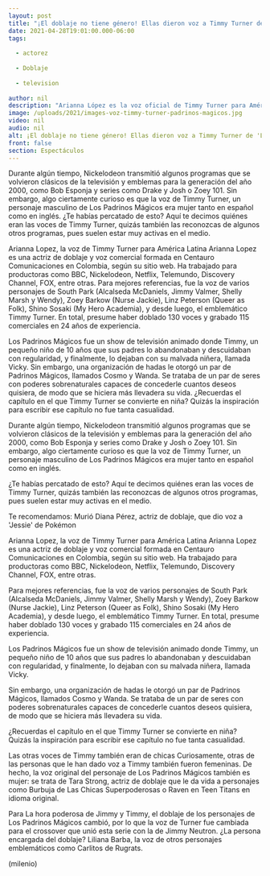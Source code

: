 ```yaml
---
layout: post
title: "¡El doblaje no tiene género! Ellas dieron voz a Timmy Turner de 'Los Padrinos Mágicos'"
date: 2021-04-28T19:01:00.000-06:00
tags:
  
  - actorez
  
  - Doblaje
  
  - television
  
author: nil
description: "Arianna López es la voz oficial de Timmy Turner para América Latina, seguramente la reconocerás al escucharla. "
image: /uploads/2021/images-voz-timmy-turner-padrinos-magicos.jpg
video: nil
audio: nil
alt: ¡El doblaje no tiene género! Ellas dieron voz a Timmy Turner de 'Los Padrinos Mágicos'
front: false
section: Espectáculos
---
```


Durante algún tiempo, Nickelodeon transmitió algunos programas que se volvieron clásicos de la televisión y emblemas para la generación del año 2000, como Bob Esponja y series como Drake y Josh o Zoey 101. Sin embargo, algo ciertamente curioso es que la voz de Timmy Turner, un personaje masculino de Los Padrinos Mágicos era mujer tanto en español como en inglés. ¿Te habías percatado de esto? Aquí te decimos quiénes eran las voces de Timmy Turner, quizás también las reconozcas de algunos otros programas, pues suelen estar muy activas en el medio. 

Arianna Lopez, la voz de Timmy Turner para América Latina Arianna Lopez es una actriz de doblaje y voz comercial formada en Centauro Comunicaciones en Colombia, según su sitio web. Ha trabajado para productoras como BBC, Nickelodeon, Netflix, Telemundo, Discovery Channel, FOX, entre otras. Para mejores referencias, fue la voz de varios personajes de South Park (Alcalseda McDaniels, Jimmy Valmer, Shelly Marsh y Wendy), Zoey Barkow (Nurse Jackie), Linz Peterson (Queer as Folk), Shino Sosaki (My Hero Academia), y desde luego, el emblemático Timmy Turner. En total, presume haber doblado 130 voces y grabado 115 comerciales en 24 años de experiencia. 

Los Padrinos Mágicos fue un show de televisión animado donde Timmy, un pequeño niño de 10 años que sus padres lo abandonaban y descuidaban con regularidad, y finalmente, lo dejaban con su malvada niñera, llamada Vicky. Sin embargo, una organización de hadas le otorgó un par de Padrinos Mágicos, llamados Cosmo y Wanda. Se trataba de un par de seres con poderes sobrenaturales capaces de concederle cuantos deseos quisiera, de modo que se hiciera más llevadera su vida. ¿Recuerdas el capítulo en el que Timmy Turner se convierte en niña? Quizás la inspiración para escribir ese capítulo no fue tanta casualidad. 

Durante algún tiempo, Nickelodeon transmitió algunos programas que se volvieron clásicos de la televisión y emblemas para la generación del año 2000, como Bob Esponja y series como Drake y Josh o Zoey 101. Sin embargo, algo ciertamente curioso es que la voz de Timmy Turner, un personaje masculino de Los Padrinos Mágicos era mujer tanto en español como en inglés.

¿Te habías percatado de esto? Aquí te decimos quiénes eran las voces de Timmy Turner, quizás también las reconozcas de algunos otros programas, pues suelen estar muy activas en el medio.

Te recomendamos: Murió Diana Pérez, actriz de doblaje, que dio voz a 'Jessie' de Pokémon

Arianna Lopez, la voz de Timmy Turner para América Latina
Arianna Lopez es una actriz de doblaje y voz comercial formada en Centauro Comunicaciones en Colombia, según su sitio web. Ha trabajado para productoras como BBC, Nickelodeon, Netflix, Telemundo, Discovery Channel, FOX, entre otras.

Para mejores referencias, fue la voz de varios personajes de South Park (Alcalseda McDaniels, Jimmy Valmer, Shelly Marsh y Wendy), Zoey Barkow (Nurse Jackie), Linz Peterson (Queer as Folk), Shino Sosaki (My Hero Academia), y desde luego, el emblemático Timmy Turner. En total, presume haber doblado 130 voces y grabado 115 comerciales en 24 años de experiencia.


Los Padrinos Mágicos fue un show de televisión animado donde Timmy, un pequeño niño de 10 años que sus padres lo abandonaban y descuidaban con regularidad, y finalmente, lo dejaban con su malvada niñera, llamada Vicky.

Sin embargo, una organización de hadas le otorgó un par de Padrinos Mágicos, llamados Cosmo y Wanda. Se trataba de un par de seres con poderes sobrenaturales capaces de concederle cuantos deseos quisiera, de modo que se hiciera más llevadera su vida.

¿Recuerdas el capítulo en el que Timmy Turner se convierte en niña? Quizás la inspiración para escribir ese capítulo no fue tanta casualidad.


Las otras voces de Timmy también eran de chicas
Curiosamente, otras de las personas que le han dado voz a Timmy también fueron femeninas. De hecho, la voz original del personaje de Los Padrinos Mágicos también es mujer: se trata de Tara Strong, actriz de doblaje que le da vida a personajes como Burbuja de Las Chicas Superpoderosas o Raven en Teen Titans en idioma original.

Para La hora poderosa de Jimmy y Timmy, el doblaje de los personajes de Los Padrinos Mágicos cambió, por lo que la voz de Turner fue cambiada para el crossover que unió esta serie con la de Jimmy Neutron. ¿La persona encargada del doblaje? Liliana Barba, la voz de otros personajes emblemáticos como Carlitos de Rugrats. 

(milenio)